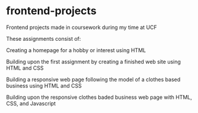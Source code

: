 # frontend-projects
Frontend projects made in coursework during my time at UCF

These assignments consist of: 

Creating a homepage for a hobby or interest using HTML

Building upon the first assignment by creating a finished web site using HTML and CSS

Building a responsive web page following the model of a clothes based business using HTML and CSS

Building upon the responsive clothes baded business web page with HTML, CSS, and Javascript

